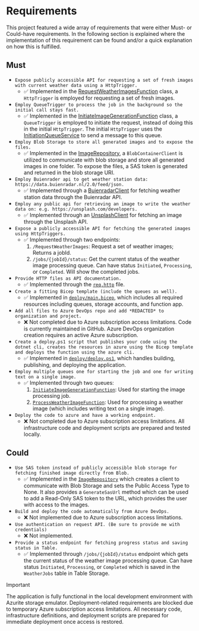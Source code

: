 # Requirements
This project featured a wide array of requirements that were either Must- or Could-have requirements. In the following section is explained where the implementation of this requirement can be found and/or a quick explanation on how this is fulfilled. 

## Must
* `Expose publicly accessible API for requesting a set of fresh images with current weather data using a HttpTrigger.`
    * ✅ Implemented in the [RequestWeatherImagesFunction](./WeatherStation.ImageProcessor.Functions/Functions/RequestWeatherImagesFunction.cs) class, a `HttpTrigger` is employed for requesting a set of fresh images.
* `Employ QueueTrigger to process the job in the background so the initial call stays fast.`
    * ✅ Implemented in the [InitiateImageGenerationFunction](./WeatherStation.ImageProcessor.Functions/Functions/InitiateImageGenerationFunction.cs) class, a `QueueTrigger` is employed to initiate the request, instead of doing this in the initial `HttpTrigger`. The initial `HttpTrigger` uses the [InitiationQueueService](./WeatherStation.ImageProcessor.Infrastructure/Services/InitiationQueueService.cs) to send a message to this queue.
* `Employ Blob Storage to store all generated images and to expose the files.`
    * ✅ Implemented in the [ImageRepository](./WeatherStation.ImageProcessor.Infrastructure/Repositories/ImageRepository.cs), a `BlobContainerClient` is utilized to communicate with blob storage and store all generated images in one folder. To expose the files, a SAS token is generated and returned in the blob storage URI.
* `Employ Buienrader api to get weather station data: https://data.buienradar.nl/2.0/feed/json.`
    * ✅ Implemented through a [BuienradarClient](./WeatherStation.ImageProcessor.Infrastructure/External/Clients/BuienradarClient.cs) for fetching weather station data through the Buienradar API.
* `Employ any public api for retrieving an image to write the weather data on: e.g. https://unsplash.com/developers.`
    * ✅ Implemented through an [UnsplashClient](./WeatherStation.ImageProcessor.Infrastructure/External/Clients/UnsplashClient.cs) for fetching an image through the Unsplash API.
* `Expose a publicly accessible API for fetching the generated images using HttpTriggers.`
    * ✅ Implemented through two endpoints:
        1. `/RequestWeatherImages`: Request a set of weather images; Returns a jobId.
        2. `/jobs/{jobId}/status`: Get the current status of the weather image processing queue. Can have status `Initiated`, `Processing`, or `Completed`. Will show the completed jobs.
* `Provide HTTP files as API documentation.`
    * ✅ Implemented through the [`req.http`](./req.http) file.
* `Create a fitting Bicep template (include the queues as well).`
    * ✅ Implemented in [`deploy/main.bicep`](./deploy/main.bicep), which includes all required resources including queues, storage accounts, and function app.
* `Add all files to Azure DevOps repo and add *REDACTED* to organization and project.`
    * ❌ Not completed due to Azure subscription access limitations. Code is currently maintained in GitHub. Azure DevOps organization creation requires an active Azure subscription.
* `Create a deploy.ps1 script that publishes your code using the dotnet cli, creates the resources in azure using the Bicep template and deploys the function using the azure cli.`
    * ✅ Implemented in [`deploy/deploy.ps1`](./deploy/deploy.ps1), which handles building, publishing, and deploying the application.
* `Employ multiple queues one for starting the job and one for writing text on a single image.`
    * ✅ Implemented through two queues:
        1. [`InitiateImageGenerationFunction`](./WeatherStation.ImageProcessor.Functions/Functions/InitiateImageGenerationFunction.cs): Used for starting the image processing job. 
        2. [`ProcessWeatherImageFunction`](./WeatherStation.ImageProcessor.Functions/Functions/ProcessWeatherImageFunction.cs): Used for processing a weather image (which includes writing text on a single image).
* `Deploy the code to azure and have a working endpoint.`
    * ❌ Not completed due to Azure subscription access limitations. All infrastructure code and deployment scripts are prepared and tested locally.

## Could
* `Use SAS token instead of publicly accessible blob storage for fetching finished image directly from Blob.`
    * ✅ Implemented in the [`ImageRepository`](./WeatherStation.ImageProcessor.Infrastructure/Repositories/ImageRepository.cs) which creates a client to communicate with Blob Storage and sets the Public Access Type to None. It also provides a `GenerateSasUrl` method which can be used to add a Read-Only SAS token to the URL, which provides the user with access to the images.
* `Build and deploy the code automatically from Azure DevOps.`
    * ❌ Not implemented due to Azure subscription access limitations.
* `Use authentication on request API. (Be sure to provide me with credentials)`
    * ❌ Not implemented.
* `Provide a status endpoint for fetching progress status and saving status in Table.`
    * ✅ Implemented through `/jobs/{jobId}/status` endpoint which gets the current status of the weather image processing queue. Can have status `Initiated`, `Processing`, or `Completed` which is saved in the `WeatherJobs` table in Table Storage.

> [!IMPORTANT]
> The application is fully functional in the local development environment with Azurite storage emulator. Deployment-related requirements are blocked due to temporary Azure subscription access limitations. All necessary code, infrastructure definitions, and deployment scripts are prepared for immediate deployment once access is restored.